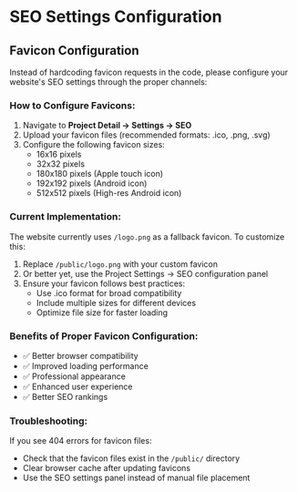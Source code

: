 # SEO Settings Configuration

## Favicon Configuration

Instead of hardcoding favicon requests in the code, please configure your website's SEO settings through the proper channels:

### How to Configure Favicons:

1. Navigate to **Project Detail → Settings → SEO**
2. Upload your favicon files (recommended formats: .ico, .png, .svg)
3. Configure the following favicon sizes:
   - 16x16 pixels
   - 32x32 pixels  
   - 180x180 pixels (Apple touch icon)
   - 192x192 pixels (Android icon)
   - 512x512 pixels (High-res Android icon)

### Current Implementation:

The website currently uses `/logo.png` as a fallback favicon. To customize this:

1. Replace `/public/logo.png` with your custom favicon
2. Or better yet, use the Project Settings → SEO configuration panel
3. Ensure your favicon follows best practices:
   - Use .ico format for broad compatibility
   - Include multiple sizes for different devices
   - Optimize file size for faster loading

### Benefits of Proper Favicon Configuration:

- ✅ Better browser compatibility
- ✅ Improved loading performance
- ✅ Professional appearance
- ✅ Enhanced user experience
- ✅ Better SEO rankings

### Troubleshooting:

If you see 404 errors for favicon files:
- Check that the favicon files exist in the `/public/` directory
- Clear browser cache after updating favicons
- Use the SEO settings panel instead of manual file placement
